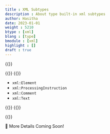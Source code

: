 ```yaml
---
title : XML Subtypes
description : About type built-in xml subtypes
author: Hasitha
date: 2023-01-01
weight : 5210
btype : [xml]
blang : [type]
bmodule : [xml]
highlight : []
draft : true
---
```

{{<md class="summary">}}

{{</md>}}
{{<md class="syntax">}}

* `xml:Element`
* `xml:ProcessingInstruction`
* `xml:Comment`
* `xml:Text`

{{</md>}}
{{<md class="tldr">}}

{{</md>}}
<!--more-->

🚧 More Details Coming Soon!
